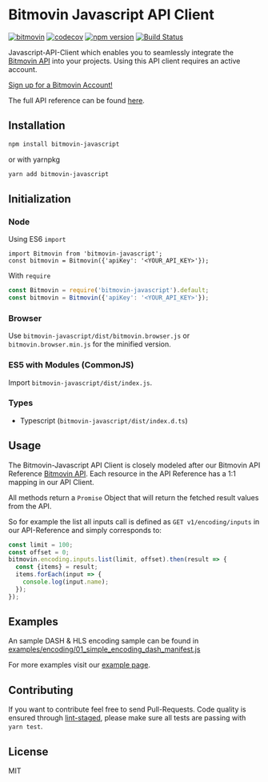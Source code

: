 # Bitmovin Javascript API Client 
[![bitmovin](http://bitmovin-a.akamaihd.net/webpages/bitmovin-logo-github.png)](http://www.bitmovin.com)
[![codecov](https://codecov.io/gh/bitmovin/bitmovin-javascript/branch/develop/graph/badge.svg?token=XNzQalljOE)](https://codecov.io/gh/bitmovin/bitmovin-javascript)
[![npm version](https://badge.fury.io/js/bitmovin-javascript.svg)](https://badge.fury.io/js/bitmovin-javascript)
[![Build Status](https://travis-ci.org/bitmovin/bitmovin-javascript.svg?branch=develop)](https://travis-ci.org/bitmovin/bitmovin-javascript)

Javascript-API-Client which enables you to seamlessly integrate the [Bitmovin API](https://bitmovin.com/encoding-documentation/bitmovin-api) into your projects.
Using this API client requires an active account.

[Sign up for a Bitmovin Account!](https://dashboard.bitmovin.com/signup)

The full API reference can be found [here](https://bitmovin.com/encoding-documentation/bitmovin-api/).

Installation 
------------

``` bash
npm install bitmovin-javascript
```
or with yarnpkg
``` bash
yarn add bitmovin-javascript
```

Initialization
----------

### Node

Using ES6 `import`
```es6
import Bitmovin from 'bitmovin-javascript';
const bitmovin = Bitmovin({'apiKey': '<YOUR_API_KEY>'});
```

With `require`
```js
const Bitmovin = require('bitmovin-javascript').default;
const bitmovin = Bitmovin({'apiKey': '<YOUR_API_KEY>'});
```

### Browser

Use `bitmovin-javascript/dist/bitmovin.browser.js` or `bitmovin.browser.min.js` for the minified version.

### ES5 with Modules (CommonJS)

Import `bitmovin-javascript/dist/index.js`.

### Types

- Typescript (`bitmovin-javascript/dist/index.d.ts`)

Usage
-----------

The Bitmovin-Javascript API Client is closely modeled after our Bitmovin API Reference [Bitmovin API](https://bitmovin.com/encoding-documentation/bitmovin-api/).
Each resource in the API Reference has a 1:1 mapping in our API Client.

All methods return a `Promise` Object that will return the fetched result values from the API.

So for example the list all inputs call is defined as `GET v1/encoding/inputs` in our API-Reference and simply corresponds to:

```js
const limit = 100;
const offset = 0;
bitmovin.encoding.inputs.list(limit, offset).then(result => {
  const {items} = result;
  items.forEach(input => {
    console.log(input.name);
  });
});
```

Examples
-----------

An sample DASH & HLS encoding sample can be found in [examples/encoding/01_simple_encoding_dash_manifest.js](https://github.com/bitmovin/bitmovin-javascript/blob/develop/examples/encoding/01_simple_encoding_dash_manifest.js)

For more examples visit our [example page](https://github.com/bitmovin/bitmovin-javascript/tree/develop/examples/encoding).

Contributing
-----------

If you want to contribute feel free to send Pull-Requests. Code quality is ensured through [lint-staged](https://github.com/okonet/lint-staged), please make sure all tests are passing with `yarn test`.

License
-----------
MIT
